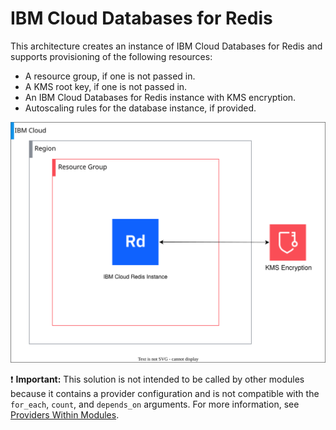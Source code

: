  # IBM Cloud Databases for Redis

This architecture creates an instance of IBM Cloud Databases for Redis and supports provisioning of the following resources:

- A resource group, if one is not passed in.
- A KMS root key, if one is not passed in.
- An IBM Cloud Databases for Redis instance with KMS encryption.
- Autoscaling rules for the database instance, if provided.

![fscloud-elastic-search](../../reference-architecture/deployable-architecture-redis.svg)

:exclamation: **Important:** This solution is not intended to be called by other modules because it contains a provider configuration and is not compatible with the `for_each`, `count`, and `depends_on` arguments. For more information, see [Providers Within Modules](https://developer.hashicorp.com/terraform/language/modules/develop/providers).
